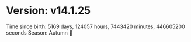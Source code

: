 # Version: v14.1.25
Time since birth: 5169 days, 124057 hours, 7443420 minutes, 446605200 seconds
Season: Autumn 🍁
